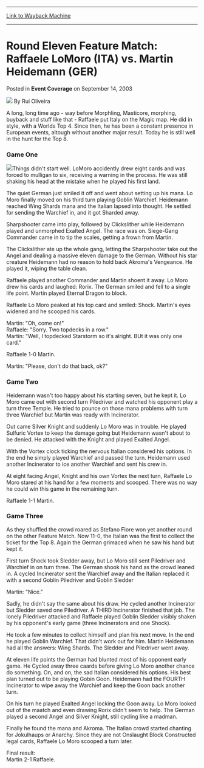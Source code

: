 
---
[Link to Wayback Machine](https://web.archive.org/web/20220811221156/https://magic.wizards.com/en/articles/archive/event-coverage/round-eleven-feature-match-raffaele-lomoro-ita-vs-martin-heidemann)

[_metadata_:author]:- "Rui Oliveira"
[_metadata_:description]:- "A long, long time ago - way before Morphling, Masticore, morphing, buyback and stuff like that - Raffaele put Italy on the Magic map. He did in style, with a Worlds Top 4. Since then, he has been a constant presence in European events, altough without another major result. Today he is still well in the hunt for the Top 8.Game OneThings didn't start well. LoMoro accidently drew"
[_metadata_:generator]:- "Drupal 7 (http://drupal.org)"
[_metadata_:node]:- "774851"
[_metadata_:publish_date]:- "2003-09-14"
[_metadata_:source]:- "div-main-content"
[_metadata_:title]:- "Round Eleven Feature Match: Raffaele LoMoro (ITA) vs. Martin Heidemann (GER)"
[_metadata_:wayback_capture_timestamp]:- "2022-08-11 22:11:56"
[_metadata_:wayback_raw_url]:- "https://web.archive.org/web/20220811221156id_/https://magic.wizards.com/en/articles/archive/event-coverage/round-eleven-feature-match-raffaele-lomoro-ita-vs-martin-heidemann"
[_metadata_:wayback_url]:- "https://magic.wizards.com/en/articles/archive/event-coverage/round-eleven-feature-match-raffaele-lomoro-ita-vs-martin-heidemann"
---


Round Eleven Feature Match: Raffaele LoMoro (ITA) vs. Martin Heidemann (GER)
============================================================================



 Posted in **Event Coverage**
 on September 14, 2003 






![](https://media.magic.wizards.com/styles/auth_small/public/generic-avatar-150_103.png)
By Rui Oliveira











A long, long time ago - way before Morphling, Masticore, morphing, buyback and stuff like that - Raffaele put Italy on the Magic map. He did in style, with a Worlds Top 4. Since then, he has been a constant presence in European events, altough without another major result. Today he is still well in the hunt for the Top 8.

### Game One

![](https://media.magic.wizards.com/image_legacy_migration/sideboard/images/gpgen03/a960.jpg)Things didn't start well. LoMoro accidently drew eight cards and was forced to mulligan to six, receiving a warning in the process. He was still shaking his head at the mistake when he played his first land.

The quiet German just smiled it off and went about setting up his mana. Lo Moro finally moved on his third turn playing Goblin Warchief. Heidemann reached Wing Shards mana and the Italian lapsed into thought. He settled for sending the Warchief in, and it got Sharded away.

Sharpshooter came into play, followed by Clickslither while Heidemann played and unmorphed Exalted Angel. The race was on. Siege-Gang Commander came in to tip the scales, getting a frown from Martin.

The Clickslither ate up the whole gang, letting the Sharpshooter take out the Angel and dealing a massive eleven damage to the German. Without his star creature Heidemann had no reason to hold back Akroma's Vengeance. He played it, wiping the table clean.

Raffaele played another Commander and Martin shoent it away. Lo Moro drew his cards and laughed: Rorix. The German smiled and fell to a single life point. Martin played Eternal Dragon to block.

Raffaele Lo Moro peaked at his top card and smiled: Shock. Martin's eyes widened and he scooped his cards.

Martin: "Oh, come on!"  
 Raffaele: "Sorry. Two topdecks in a row."  
 Martin: "Well, I topdecked Starstorm so it's alright. BUt it was only one card."

Raffaele 1-0 Martin.

Martin: "Please, don't do that back, ok?"

### Game Two

Heidemann wasn't too happy about his starting seven, but he kept it. Lo Moro came out with second turn Piledriver and watched his opponent play a turn three Temple. He tried to pounce on those mana problems with turn three Warchief but Martin was ready with Incinerator.

Out came Silver Knight and suddenly Lo Moro was in trouble. He played Sulfuric Vortex to keep the damage going but Heidemann wasn't about to be denied. He attacked with the Knight and played Exalted Angel.

With the Vortex clock ticking the nervous Italian considered his options. In the end he simply played Warchief and passed the turn. Heidemann used another Incinerator to ice another Warchief and sent his crew in.

At eight facing Angel, Knight and his own Vortex the next turn, Raffaele Lo Moro stared at his hand for a few moments and scooped. There was no way he could win this game in the remaining turn.  
  
 Raffaele 1-1 Martin.

### Game Three

As they shuffled the crowd roared as Stefano Fiore won yet another round on the other Feature Match. Now 11-0, the Italian was the first to collect the ticket for the Top 8. Again the German grimaced when he saw his hand but kept it.

First turn Shock took Sledder away, but Lo Moro still sent Piledriver and Warchief in on turn three. The German shook his hand as the crowd leaned in. A cycled Incinerator sent the Warchief away and the Italian replaced it with a second Goblin Piledriver and Goblin Sledder

Martin: "Nice."

Sadly, he didn't say the same about his draw. He cycled another Incinerator but Sledder saved one Piledriver. A THIRD Incinerator finished that job. The lonely Piledriver attacked and Raffaele played Goblin Sledder visibly shaken by his opponent's early game (three Incinerators and one Shock).

He took a few minutes to collect himself and plan his next move. In the end he played Goblin Warchief. That didn't work out for him. Martin Heidemann had all the answers: Wing Shards. The Sledder and Piledriver went away.

At eleven life points the German had blunted most of his opponent early game. He Cycled away three caards before giving Lo Moro another chance do something. On, and on, the sad Italian considered his options. His best plan turned out to be playing Gobin Goon. Heidemann had the FOURTH Incinerator to wipe away the Warchief and keep the Goon back another turn.

On his turn he played Exalted Angel locking the Goon away. Lo Moro looked out of the maatch and even drawing Rorix didn't seem to help. The German played a second Angel and Silver Knight, still cycling like a madman.

Finally he found the mana and Akroma. The Italian crowd started chanting for Jokulhaups or Anarchy. Since they are not Onslaught Block Constructed legal cards, Raffaele Lo Moro scooped a turn later.

Final result:  
 Martin 2-1 Raffaele.







